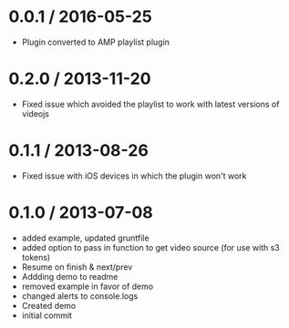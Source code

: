 0.0.1 / 2016-05-25
==================

  * Plugin converted to AMP playlist plugin

0.2.0 / 2013-11-20
==================

  * Fixed issue which avoided the playlist to work with latest versions of videojs


0.1.1 / 2013-08-26
==================

  * Fixed issue with iOS devices in which the plugin won't work

0.1.0 / 2013-07-08
==================

  * added example, updated gruntfile
  * added option to pass in function to get video source (for use with s3 tokens)
  * Resume on finish & next/prev
  * Addding demo to readme
  * removed example in favor of demo
  * changed alerts to console.logs
  * Created demo
  * initial commit
